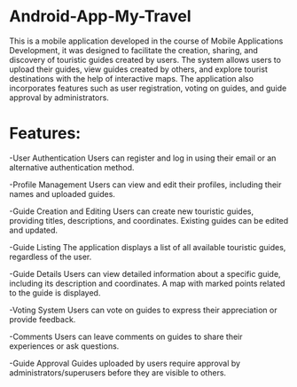 # Android-App-My-Travel
This is a mobile application developed in the course of Mobile Applications Development, it was designed to facilitate the creation, sharing, and discovery of touristic guides created by users. 
The system allows users to upload their guides, view guides created by others, and explore tourist destinations with the help of interactive maps. 
The application also incorporates features such as user registration, voting on guides, and guide approval by administrators.

# Features:

-User Authentication
  Users can register and log in using their email or an alternative authentication method.
  
-Profile Management
  Users can view and edit their profiles, including their names and uploaded guides.
  
-Guide Creation and Editing
  Users can create new touristic guides, providing titles, descriptions, and coordinates.
  Existing guides can be edited and updated.
  
-Guide Listing
  The application displays a list of all available touristic guides, regardless of the user.
  
-Guide Details
  Users can view detailed information about a specific guide, including its description and coordinates.
  A map with marked points related to the guide is displayed.
  
-Voting System
  Users can vote on guides to express their appreciation or provide feedback.

-Comments
  Users can leave comments on guides to share their experiences or ask questions.

-Guide Approval
  Guides uploaded by users require approval by administrators/superusers before they are visible to others.
